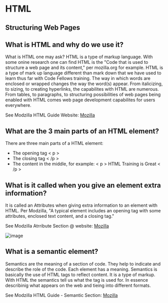 # **HTML**
## **Structuring Web Pages**

## **What is HTML and why do we use it?**
What is HTML one may ask? HTML is a type of markup language. With some onine research one can find HTML is the "Code that is used to structure a web page and its content," per mozilla.org for example. HTML is a type of mark up language different than mark down that we have used to learn thus far with Code Fellows training. The way in which words are enclosed or wrapped changes the way the word(s) appear. From italicizing, to sizing, to creating hyperlinks, the capabilites with HTML are numerous. From tables, to paragraphs, to structuring possibilities of web pages being enabled with HTML comes web page development capabilites for users everywhere.

See Modzilla HTML Guide Website: [Mozilla](https://developer.mozilla.org/en-US/docs/Learn/Getting_started_with_the_web/HTML_basics)


## **What are the 3 main parts of an HTML element?**
There are three main parts of a HTML element:
- The opening tag < p >
- The closing tag < /p > 
- The content in the middle, for example: < p > HTML Training is Great < /p >
 
## **What is it called when you give an element extra information?**
It is called an Attributes when giving extra information to an element with HTML. Per Modzilla, "A typical element includes an opening tag with some attributes, enclosed text content, and a closing tag." 

See Modzilla Atrribute Section @ website: [Mozilla](https://developer.mozilla.org/en-US/docs/Glossary/Attribute)

![image](https://github.com/MMarzCodeFellows/reading-notes/assets/155282209/9d7d30a6-b220-4e4c-a857-41f601ed5db7)

## **What is a semantic element?**
Semantics are the meaning of a section of code. They help to indicate and describe the role of the code. Each element has a meaning. Semantics is basically the use of HTML tags to reflect content. It is a type of markup. With HTML the semantics tell us what the tag is used for. In essence describinig what appears on the web and tieing into different formats.

See Modzilla HTML Guide - Semantic Section: [Mozilla](https://developer.mozilla.org/en-US/docs/Glossary/Semantics)
